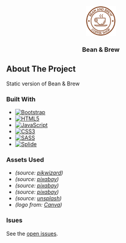 <!-- PROJECT LOGO -->
<br />
<div align="center">
  <a href="">
    <img src="assets/logo.png" alt="Logo" height="80">
  </a>

  <h3 align="center">Bean & Brew</h3>
</div>

<!-- ABOUT THE PROJECT -->
## About The Project

Static version of Bean & Brew

### Built With
* [![Bootstrap][Bootstrap.com]][Bootstrap-url]
* [![HTML5](https://img.shields.io/badge/html5-%23E34F26.svg?style=for-the-badge&logo=html5&logoColor=white)](https://developer.mozilla.org/en-US/docs/Glossary/HTML5)
* [![JavaScript](https://img.shields.io/badge/javascript-%23323330.svg?style=for-the-badge&logo=javascript&logoColor=%23F7DF1E)](https://developer.mozilla.org/en-US/docs/Web/JavaScript)
* [![CSS3](https://img.shields.io/badge/CSS3-1572B6?style=for-the-badge&logo=css3&logoColor=white)](https://developer.mozilla.org/en-US/docs/Web/CSS)
* [![SASS](https://img.shields.io/badge/SASS-hotpink.svg?style=for-the-badge&logo=SASS&logoColor=white)](https://sass-lang.com)
* [![Splide](https://img.shields.io/badge/Splide-b4e900?style=for-the-badge&logoColor=black)](https://splidejs.com)

### Assets Used
- _(source: [pikwizard](https://pikwizard.com/photo/cafe-interior/7a83372de38d9fda2b527f7941799aea))_
- _(source: [pixabay](https://pixabay.com/photos/cafe-barista-coffee-shop-counter-1869656/))_
- _(source: [pixabay](https://pixabay.com/photos/coffee-beans-cup-coffee-cup-coffee-2258839/))_
- _(source: [pixabay](https://pixabay.com/photos/coffee-cafe-hot-mug-cup-white-2589759/))_
- _(source: [unsplash](https://unsplash.com/photos/_hnL_961xTk))_
- _(logo from: [Canva](https://www.canva.com/policies/content-license-agreement/))_

### Isues

See the [open issues](https://github.com/blindninja616/bean-and-brew-demo/issues).

<!-- MARKDOWN LINKS & IMAGES -->
<!-- https://www.markdownguide.org/basic-syntax/#reference-style-links -->
[Bootstrap.com]: https://img.shields.io/badge/Bootstrap-563D7C?style=for-the-badge&logo=bootstrap&logoColor=white
[Bootstrap-url]: https://getbootstrap.com
